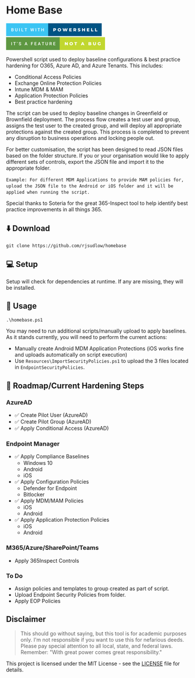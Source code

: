 # Home Base
![Screenshot](./misc/built-with-powershell.png)
![feature-not-a-bug](./misc/it's-a-feature-not-a-bug.png)

Powershell script used to deploy baseline configurations & best practice hardening for O365, Azure AD, and Azure Tenants. This includes:
* Conditional Access Policies
* Exchange Online Protection Policies
* Intune MDM & MAM
* Application Protection Policies
* Best practice hardening

The script can be used to deploy baseline changes in Greenfield or Brownfield deployment. The process flow creates a test user and group, assigns the test user to the created group, and will deploy all appropriate protections against the created group. This process is completed to prevent any disruption to business operations and locking people out.

For better customisation, the script has been designed to read JSON files based on the folder structure. If you or your organisation would like to apply different sets of controls, export the JSON file and import it to the appropriate folder.

`Example: For different MDM Applications to provide MAM policies for, upload the JSON file to the Android or iOS folder and it will be applied when running the script.`

Special thanks to Soteria for the great 365-Inspect tool to help identify best practice improvements in all things 365.

## :arrow_down: Download
```
git clone https://github.com/rjsudlow/homebase
```

## :computer: Setup
Setup will check for dependencies at runtime. If any are missing, they will be installed.

## :rocket: Usage
```
.\homebase.ps1
```
You may need to run additional scripts/manually upload to apply baselines. As it stands currently, you will need to perform the current actions:
* Manually create Android MDM Application Protections (iOS works fine and uploads automatically on script execution)
* Use `Resources\ImportSecurityPolicies.ps1` to upload the 3 files located in `EndpointSecurityPolicies`.


## :compass: Roadmap/Current Hardening Steps

### AzureAD
* :white_check_mark: Create Pilot User (AzureAD)
* :white_check_mark: Create Pilot Group (AzureAD)
* :white_check_mark: Apply Conditional Access (AzureAD)

### Endpoint Manager
* :white_check_mark: Apply Compliance Baselines
  * Windows 10
  * Android
  * iOS
* :white_check_mark: Apply Configuration Policies
  * Defender for Endpoint
  * Bitlocker
* :white_check_mark: Apply MDM/MAM Policies
  * iOS
  * Android
* :white_check_mark: Apply Application Protection Policies
  * iOS
  * Android


### M365/Azure/SharePoint/Teams
* Apply 365Inspect Controls


### To Do
* Assign policies and templates to group created as part of script.
* Upload Endpoint Security Policies from folder.
* Apply EOP Policies


## Disclaimer
>This should go without saying, but this tool is for academic purposes only. I'm not responsible if you want to use this
for nefarious deeds. Please pay special attention to all local, state, and federal laws. Remember:
"With great power comes great responsibility."

This project is licensed under the MIT License - see the [LICENSE](LICENSE) file for details.

